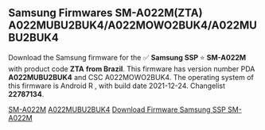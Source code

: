 <h2>Samsung Firmwares SM-A022M(ZTA) A022MUBU2BUK4/A022MOWO2BUK4/A022MUBU2BUK4</h2>
Download the Samsung firmware for the ✅ <strong>Samsung SSP </strong> ⭐ <strong>SM-A022M</strong> with product code <strong>ZTA</strong> <strong> from Brazil</strong>. This firmware has version number PDA <strong>A022MUBU2BUK4</strong> and CSC A022MOWO2BUK4. The operating system of this firmware is Android R , with build date 2021-12-24. Changelist <strong>22787134</strong>.

[SM-A022M](https://samfirm.shop/samsung/model/SM-A022M)
[A022MUBU2BUK4](https://samfirm.shop/samsung/pda/A022MUBU2BUK4)
[Download Firmware Samsung SSP SM-A022M](https://samfirm.shop/samsung/firmware/485179)
